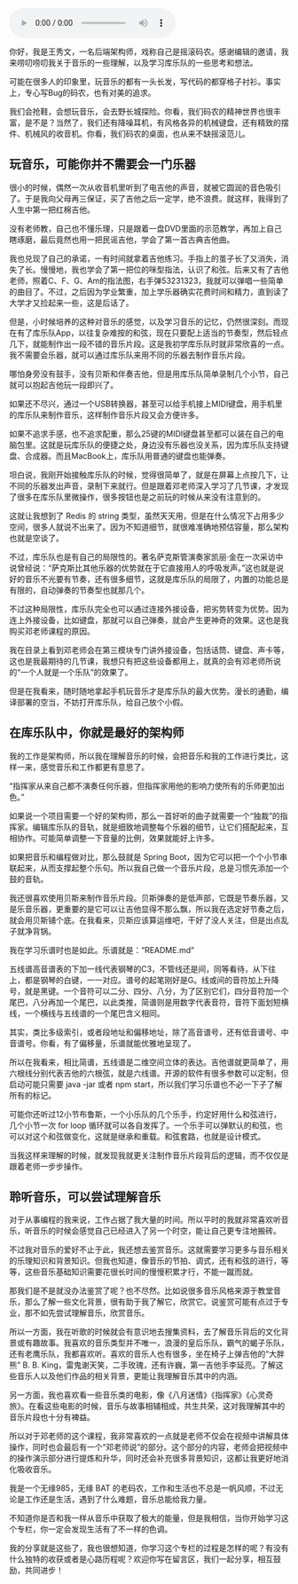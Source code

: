 <audio title="用户故事2｜在库乐队中，你就是最好的架构师" src="https://static001.geekbang.org/resource/audio/0a/9c/0a8ee4faf79b59a53136d4e79019099c.mp3" controls="controls"></audio> 
<p>你好，我是王秀文，一名后端架构师，戏称自己是摇滚码农。感谢编辑的邀请，我来唠叨唠叨我关于音乐的一些理解，以及学习库乐队的一些思考和想法。</p><p>可能在很多人的印象里，玩音乐的都有一头长发，写代码的都穿格子衬衫。事实上，专心写Bug的码农，也有对美的追求。</p><p>我们会抢鞋，会想玩音乐，会去野长城探险。你看，我们码农的精神世界也很丰富，是不是？当然了，我们还有降噪耳机，有风格各异的机械键盘，还有精致的摆件、机械风的收音机。你看，我们码农的桌面，也从来不缺摇滚范儿。</p><h2>玩音乐，可能你并不需要会一门乐器</h2><p>很小的时候，偶然一次从收音机里听到了电吉他的声音，就被它圆润的音色吸引了。于是我向父母再三保证，买了吉他之后一定学，绝不浪费。就这样，我得到了人生中第一把红棉吉他。</p><p>没有老师教，自己也不懂乐理，只是跟着一盘DVD里面的示范教学，再加上自己瞎琢磨，最后竟然也用一把民谣吉他，学会了第一首古典吉他曲。</p><p>我也兑现了自己的承诺，一有时间就拿着吉他练习。手指上的茧子长了又消失，消失了长。慢慢地，我也学会了第一把位的咪型指法，认识了和弦。后来又有了吉他老师，照着C、F、G、Am的指法图，右手弹53231323，我就可以弹唱一些简单的曲目了。不过，之后因为学业繁重，加上学乐器确实花费时间和精力，直到读了大学才又捡起来一些，这是后话了。</p><!-- [[[read_end]]] --><p>但是，小时候培养的这种对音乐的感觉，以及学习音乐的记忆，仍然很深刻。而现在有了库乐队App，以往复杂难按的和弦，现在只要配上适当的节奏型，然后轻点几下，就能制作出一段不错的音乐片段。这是我初学库乐队时就非常欣喜的一点。我不需要会乐器，就可以通过库乐队来用不同的乐器去制作音乐片段。</p><p>哪怕身旁没有鼓手，没有贝斯和伴奏吉他，但是用库乐队简单录制几个小节，自己就可以抱起吉他玩一段即兴了。</p><p>如果还不尽兴，通过一个USB转换器，甚至可以给手机接上MIDI键盘，用手机里的库乐队来制作音乐，这样制作音乐片段又会方便许多。</p><p>如果不追求手感，也不追求配重，那么25键的MIDI键盘甚至都可以装在自己的电脑包里。这就是玩库乐队的便捷之处，身边没有乐器也没关系，因为库乐队支持键盘、合成器。而且MacBook上，库乐队用普通的键盘也能弹奏。</p><p>坦白说，我刚开始接触库乐队的时候，觉得很简单了，就是在屏幕上点按几下，让不同的乐器发出声音，录制下来就行。但是跟着邓老师深入学习了几节课，才发现了很多在库乐队里微操作，很多按钮也是之前玩的时候从来没有注意到的。</p><p>这就让我想到了  Redis  的  string  类型，虽然天天用，但是在什么情况下占用多少空间，很多人就说不出来了。因为不知道细节，就很难准确地预估容量，那么架构也就是空谈了。</p><p>不过，库乐队也是有自己的局限性的。著名萨克斯管演奏家凯丽·金在一次采访中说曾经说：“萨克斯比其他乐器的优势就在于它直接用人的呼吸发声。”这也就是说好的音乐不光要有节奏，还有很多细节，这就是库乐队的局限了，内置的功能总是有限的，自动弹奏的节奏型也就那几个。</p><p>不过这种局限性，库乐队完全也可以通过连接外接设备，把劣势转变为优势。因为连上外接设备，比如键盘，那就可以自己弹奏，就会产生更神奇的效果。这也是我购买邓老师课程的原因。</p><p>我在目录上看到邓老师会在第三模块专门讲外接设备，包括话筒、键盘、声卡等，这也是我最期待的几节课，我想只有把这些设备都用上，就真的会有邓老师所说的“一个人就是一个乐队”的效果了。</p><p>但是在我看来，随时随地拿起手机玩音乐才是库乐队的最大优势。漫长的通勤，编译部署的空当，不妨打开库乐队，给自己放个小假。</p><h2>在库乐队中，你就是最好的架构师</h2><p>我的工作是架构师，所以我在理解音乐的时候，会把音乐和我的工作进行类比，这样一来，感觉音乐和工作都更有意思了。</p><p>“指挥家从来自己都不演奏任何乐器，但指挥家用他的影响力使所有的乐师更加出色。”</p><p>如果说一个项目需要一个好的架构师，那么一首好听的曲子就需要一个“独裁”的指挥家。编辑库乐队的音轨，就是细致地调整每个乐器的细节，让它们搭配起来，互相协作。可能简单调整一下音量的比例，效果就能好上许多。</p><p>如果把音乐和编程做对比，那么鼓就是 Spring Boot，因为它可以把一个个小节串联起来，从而支撑起整个乐句。所以我自己做一个音乐片段，总是习惯先添加一个鼓的音轨。</p><p>我还很喜欢使用贝斯来制作音乐片段。贝斯弹奏的是低声部，它既是节奏乐器，又是乐音乐器，更重要的是它可以让吉他显得不那么飘，所以我在选定好节奏之后，就会用贝斯铺个底。在我看来，贝斯应该算运维吧，干好了没人关注，但是出点乱子就净背锅。</p><p>我在学习乐谱时也是如此。乐谱就是：“README.md”</p><p>五线谱高音谱表的下加一线代表钢琴的C3，不管线还是间，同等看待，从下往上，都是钢琴的白键，一一对应。谱号的起笔刚好是G。线或间的音符加上升降号，就是黑键。一个音符可以二分、四分、八分，为了区别它们，四分音符加一个尾巴，八分再加一个尾巴，以此类推，简谱则是用数字代表音符，音符下面划短横线，一个横线与五线谱的一个尾巴含义相同。</p><p>其实，类比多级索引，或者段地址和偏移地址，除了高音谱号，还有低音谱号、中音谱号。你看，有了偏移量，乐谱就能优雅地呈现了。</p><p>所以在我看来，相比简谱，五线谱是二维空间立体的表达。吉他谱就更简单了，用六根线分别代表吉他的六根弦，就是六线谱。开源的软件有很多参数可以定制，但启动可能只需要 java -jar  或者 npm start，所以我们学习乐谱也不必一下子了解所有的标记。</p><p>可能你还听过12小节布鲁斯，一个小乐队的几个乐手，约定好用什么和弦进行，几个小节一次 for loop 循环就可以各自发挥了。一个乐手可以弹默认的和弦，也可以对这个和弦做变化，这就是继承和重载。和弦套路，也就是设计模式。</p><p>当我这样来理解的时候，就发现我就更关注制作音乐片段背后的逻辑，而不仅仅是跟着老师一步步操作。</p><h2>聆听音乐，可以尝试理解音乐</h2><p>对于从事编程的我来说，工作占据了我大量的时间。所以平时的我就非常喜欢听音乐，听音乐的时候会感觉自己已经进入了另一个时空，能让自己更专注地搬砖。</p><p>不过我对音乐的爱好不止于此，我还想去鉴赏音乐。这就需要学习更多与音乐相关的乐理知识和背景知识。但我也知道，像音乐的节拍、调式，还有和弦的进行，等等，这些音乐基础知识需要花很长时间的慢慢积累才行，不能一蹴而就。</p><p>那我们是不是就没办法鉴赏了呢？也不尽然。比如说很多音乐风格来源于教堂音乐，那么了解一些文化背景，很有助于我了解它，欣赏它。说鉴赏可能有点过于专业，那不如先尝试理解音乐，欣赏音乐。</p><p>所以一方面，我在听歌的时候就会有意识地去搜集资料，去了解音乐背后的文化背景或有趣故事。我喜欢的音乐类型并不唯一，浪漫的皇后乐队，霸气的蝎子乐队，还有老鹰乐队，我都喜欢听。喜欢的音乐人也有很多，坐在椅子上弹吉他的“大胖熊” B. B. King，雷鬼谢天笑，二手玫瑰，还有许巍，第一吉他手李延亮。了解这些音乐人以及他们作品的相关背景，更能让我理解音乐其中的内涵。</p><p>另一方面，我也喜欢看一些音乐类的电影，像《八月迷情》《指挥家》《心灵奇旅》。在看这些电影的时候，音乐与故事相辅相成，共生共荣，这对我理解其中的音乐片段也十分有裨益。</p><p>所以对于邓老师的这个课程，我非常喜欢的一点就是老师不仅会在视频中讲解具体操作，同时也会最后有一个“邓老师说”的部分。这个部分的内容，老师会把视频中的操作演示部分进行提炼和升华，同时还会补充很多背景知识，这都让我更好地消化吸收音乐。</p><p>我是一个无缘985，无缘  BAT  的老码农，工作和生活也不总是一帆风顺，不过无论是工作还是生活，遇到了什么难题，音乐总能给我力量。</p><p>不知道你是否和我一样从音乐中获取了极大的能量，但是我相信，当你开始学习这个专栏，你一定会发现生活有了不一样的色调。</p><p>我的分享就是这些了，我也很想知道，你学习这个专栏的过程是怎样的呢？有没有什么独特的收获或者是心路历程呢？欢迎你写在留言区，我们一起分享，相互鼓励，共同进步！</p>